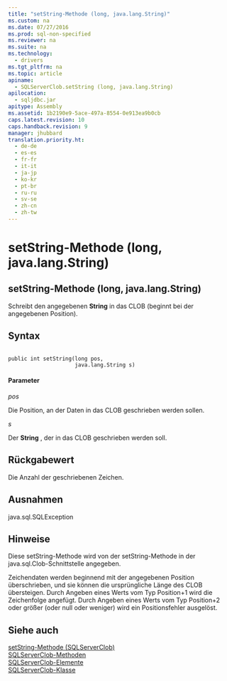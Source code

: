 ```yaml
---
title: "setString-Methode (long, java.lang.String)"
ms.custom: na
ms.date: 07/27/2016
ms.prod: sql-non-specified
ms.reviewer: na
ms.suite: na
ms.technology: 
  - drivers
ms.tgt_pltfrm: na
ms.topic: article
apiname: 
  - SQLServerClob.setString (long, java.lang.String)
apilocation: 
  - sqljdbc.jar
apitype: Assembly
ms.assetid: 1b2190e9-5ace-497a-8554-0e913ea9b0cb
caps.latest.revision: 10
caps.handback.revision: 9
manager: jhubbard
translation.priority.ht: 
  - de-de
  - es-es
  - fr-fr
  - it-it
  - ja-jp
  - ko-kr
  - pt-br
  - ru-ru
  - sv-se
  - zh-cn
  - zh-tw
---
```

# setString-Methode (long, java.lang.String)
    
## setString\-Methode \(long, java.lang.String\)  
 Schreibt den angegebenen **String** in das CLOB \(beginnt bei der angegebenen Position\).  
  
## Syntax  
  
```  
  
public int setString(long pos,  
                     java.lang.String s)  
```  
  
#### Parameter  
 *pos*  
  
 Die Position, an der Daten in das CLOB geschrieben werden sollen.  
  
 *s*  
  
 Der **String** , der in das CLOB geschrieben werden soll.  
  
## Rückgabewert  
 Die Anzahl der geschriebenen Zeichen.  
  
## Ausnahmen  
 java.sql.SQLException  
  
## Hinweise  
 Diese setString\-Methode wird von der setString\-Methode in der java.sql.Clob\-Schnittstelle angegeben.  
  
 Zeichendaten werden beginnend mit der angegebenen Position überschrieben, und sie können die ursprüngliche Länge des CLOB übersteigen. Durch Angeben eines Werts vom Typ Position\+1 wird die Zeichenfolge angefügt. Durch Angeben eines Werts vom Typ Position\+2 oder größer \(oder null oder weniger\) wird ein Positionsfehler ausgelöst.  
  
## Siehe auch  
 [setString-Methode &#40;SQLServerClob&#41;](../content/setString-Method--SQLServerClob-.md)   
 [SQLServerClob-Methoden](../content/SQLServerClob-Methods.md)   
 [SQLServerClob-Elemente](../content/SQLServerClob-Members.md)   
 [SQLServerClob-Klasse](../content/SQLServerClob-Class.md)  
  
  